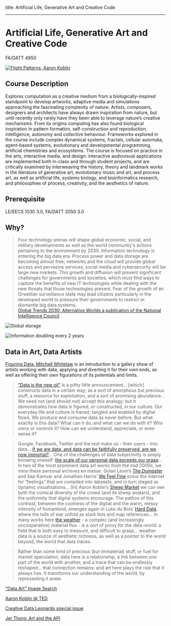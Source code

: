 title: Artificial Life, Generative Art and Creative Code

---

# Artificial Life, Generative Art and Creative Code

FA/DATT 4950

[![Flight Patterns, Aaron Koblin](http://users.design.ucla.edu/%7Eakoblin/work/faa/interpolated/us1.jpg)](http://users.design.ucla.edu/%7Eakoblin/work/faa/index.html)

## Course Description

Explores computation as a creative medium from a biologically-inspired standpoint to develop artworks, adaptive media and simulations approaching the fascinating complexity of nature. Artists, composers, designers and architects have always drawn inspiration from nature, but until recently only rarely have they been able to leverage nature’s creative mechanisms. From its origins computing has also found biological inspiration in pattern formation, self-construction and reproduction, intelligence, autonomy and collective behaviour. Frameworks explored in the course include complex dynamical systems, fractals, cellular automata, agent-based systems, evolutionary and developmental programming, artificial chemistries and ecosystems. The course is focused on practice in the arts, interactive media, and design: interactive audiovisual applications are implemented both in-class and through student projects, and are critically examined by interweaving the history, theory and landmark works in the literature of generative art, evolutionary music and art, and process art, as well as artificial life, systems biology, and bioinformatics research, and philosophies of process, creativity, and the aesthetics of nature.

## Prerequisite

LE/EECS 1030 3.0, FA/DATT 2050 3.0

## Why?

> Four technology arenas will shape global economic, social, and military developments as well as the world community's actions pertaining to the environment by 2030. Information technology is entering the big data era. Process power and data storage are becoming almost free; networks and the cloud will provide global access and pervasive services; social media and cybersecurity will be large new markets. This growth and diffusion will present significant challenges for governments and societies, which must find ways to capture the benefits of new IT technologies while dealing with the new threats that those technologies present. Fear of the growth of an Orwellian surveillance state may lead citizens particularly in the developed world to pressure their governments to restrict or dismantle big data systems.   
[Global Trends 2030: Alternative Worlds a publication of the National Intelligence Council](http://www.dni.gov/files/documents/GlobalTrends_2030.pdf)

![Global storage](http://www.bretswanson.com/wp-content/uploads/2011/02/GR2011021100614.jpg)

![Information doubling every 2 years](http://rack.3.mshcdn.com/media/ZgkyMDEyLzEyLzA0L2Q5L01hc2hhYmxlX1plLmJXTS5wbmcKcAl0aHVtYgkxMjAweDk2MDA-/c78ff003/e8c/Mashable_Zettabytes-Data-Compare_Infographic_640.png)

## Data in Art, Data Artists

[Figuring Data, Mitchell Whitelaw](http://teemingvoid.blogspot.ca/2013/06/figuring-data-datascape-catalog-essay.html) is an introduction to a gallery show of artists working with data, applying and diverting it for their own ends, as well as offering their own figurations of its potentials and limits. 

> [“Data is the new oil”](http://www.forbes.com/sites/perryrotella/2012/04/02/is-data-the-new-oil/) is a pithy little announcement... [which] constructs data in a certain way; as a sort of amorphous but precious stuff, a resource for exploitation, and a sort of promising abundance... We need not (and should not) accept this analogy; but it demonstrates how data is figured, or constructed, in our culture. Our everyday life and culture is traced, tangled and enabled by digital flows. We produce and consume data as never before. But what exactly is this data? What can it do, and what can we do with it? Who owns or controls it? How can we understand, appreciate, or even sense it?

> Google, Facebook, Twitter and the rest make us - their users - into data... [If we are data, and data can be faithfully preserved, are we now immortal?](http://dialogue.media-culture.org.au/students/jordan-lane)... One of the challenges of data subjectivity is simply knowing oneself: [the scale of our personal data exceeds our grasp](http://christopherbaker.net/projects/mymap/)... In two of the most prominent data art works from the mid 2000s, we mine these personal archives en masse. Golan Levin’s [The Dumpster](http://artport.whitney.org/commissions/thedumpster/dumpster.shtml) and Sep Kamvar and Jonathan Harris’ [We Feel Fine](http://www.number27.org/wefeelfine) scour the internet for “feelings” that are compiled into datasets, and in turn staged as dynamic visualisations... [In] Aaron Koblin’s [Sheep Market](http://www.aaronkoblin.com/work/thesheepmarket/) we can see  both the comical diversity of the crowd (and its sheep avatars), and the uniformity that digital systems encourage. The pathos of this contrast, between the coolness of the digital and the warm, messy intensity of humankind, emerges again in Luke du Bois’ [Hard Data](http://turbulence.org/Works/harddata/), where the tolls of war unfold as stark lists and map references... In many works here [the weather](http://hint.fm/wind/) - a complex (and increasingly uncooperative) material flux - is a sort of proxy for the data-world: a field that is both easy to measure, and difficult to grasp... weather data is a source of aesthetic richness, as well as a pointer to the world beyond, the world that data traces. 

> Rather than some kind of precious (but immaterial) stuff, or fuel for market speculation, data here is a relationship, a link between one part of the world with another, and a trace that can be endlessly reshaped... that connection remains; and art here plays the role that it always has. It transforms our understanding of the world, by representing it anew.

["Data Art" Image Search](https://www.google.ca/search?q=data+art&rls=en&source=lnms&tbm=isch&sa=X)

[Aaron Koblin @ TED](http://www.ted.com/talks/aaron_koblin?language=en)

[Creative Data Leonardo special issue](http://www.leonardo.info/LEA/CreativeData/CreativeData.html)

[Jer Thorp: Art and the API](http://blog.blprnt.com/blog/blprnt/art-and-the-api)
